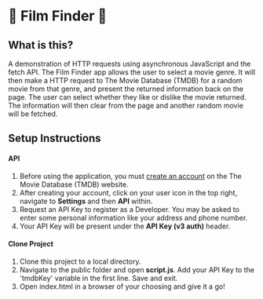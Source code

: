 # 🍿 Film Finder 🍿

## What is this?
A demonstration of HTTP requests using asynchronous JavaScript and the fetch API. The Film Finder app allows the user to select a movie genre. It will then make a HTTP request to The Movie Database (TMDB) for a random movie from that genre, and present the returned information back on the page. The user can select whether they like or dislike the movie returned. The information will then clear from the page and another random movie will be fetched.

## Setup Instructions
#### API
1. Before using the application, you must [create an account](https://www.themoviedb.org/signup) on the The Movie Database (TMDB) website. 
2. After creating your account, click on your user icon in the top right, navigate to **Settings** and then **API** within. 
3. Request an API Key to register as a Developer. You may be asked to enter some personal information like your address and phone number.
4. Your API Key will be present under the **API Key (v3 auth)** header.

#### Clone Project
1. Clone this project to a local directory.
2. Navigate to the public folder and open **script.js**. Add your API Key to the 'tmdbKey' variable in the first line. Save and exit.
3. Open index.html in a browser of your choosing and give it a go!